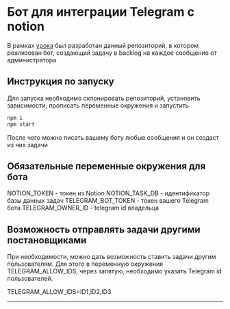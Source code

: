 # Бот для интеграции Telegram с notion

В рамках [урока](https://amorev.ru/telegram-notion-integration) был разработан данный репозиторий, в котором реализован бот, создающий задачу в backlog на каждое сообщение от администратора

## Инструкция по запуску

Для запуска необходимо склонировать репозиторий, установить зависимости, прописать переменные окружения и запустить

```bash
npm i
npm start
```

После чего можно писать вашему боту любые сообщения и он создаст из них задачи

## Обязательные переменные окружения для бота

NOTION_TOKEN - токен из Notion
NOTION_TASK_DB - идентификатор базы данных задач
TELEGRAM_BOT_TOKEN - токен вашего Telegram бота
TELEGRAM_OWNER_ID - telegram id владельца

## Возможность отправлять задачи другими постановщиками

При необходимости, можно дать возможность ставить задачи другим пользователям. Для этого в переменную окружения TELEGRAM_ALLOW_IDS, через запятую, необходимо указать Telegram id пользователей.

TELEGRAM_ALLOW_IDS=ID1,ID2,ID3
____________________________________________________________________________

